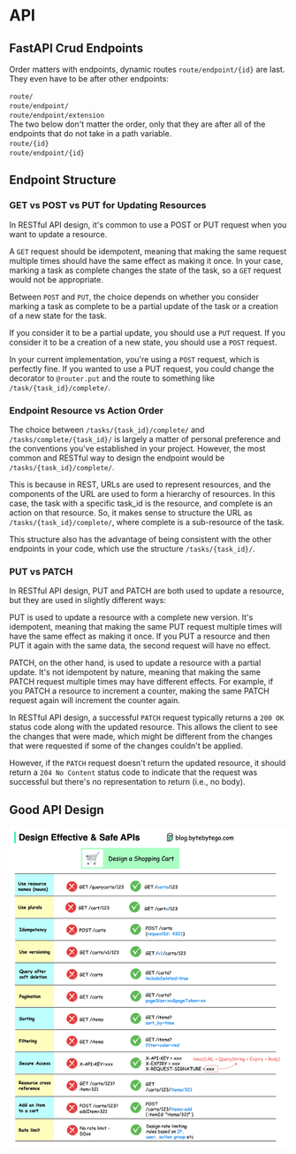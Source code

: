 # API

## FastAPI Crud Endpoints

Order matters with endpoints, dynamic routes `route/endpoint/{id}` are last.
They even have to be after other endpoints:

`route/`  
`route/endpoint/`  
`route/endpoint/extension`  
The two below don't matter the order, only that they are after all of the endpoints that do not take in a path variable.  
`route/{id}`  
`route/endpoint/{id}`  

## Endpoint Structure

### GET vs POST vs PUT for Updating Resources

In RESTful API design, it's common to use a POST or PUT request when you want to update a resource.

A `GET` request should be idempotent, meaning that making the same request multiple times should have the same effect as making it once. In your case, marking a task as complete changes the state of the task, so a `GET` request would not be appropriate.

Between `POST` and `PUT`, the choice depends on whether you consider marking a task as complete to be a partial update of the task or a creation of a new state for the task.

If you consider it to be a partial update, you should use a `PUT` request. If you consider it to be a creation of a new state, you should use a `POST` request.

In your current implementation, you're using a `POST` request, which is perfectly fine. If you wanted to use a PUT request, you could change the decorator to `@router.put` and the route to something like `/task/{task_id}/complete/`.

### Endpoint Resource vs Action Order

The choice between `/tasks/{task_id}/complete/` and `/tasks/complete/{task_id}/` is largely a matter of personal preference and the conventions you've established in your project. However, the most common and RESTful way to design the endpoint would be `/tasks/{task_id}/complete/`.

This is because in REST, URLs are used to represent resources, and the components of the URL are used to form a hierarchy of resources. In this case, the task with a specific task_id is the resource, and complete is an action on that resource. So, it makes sense to structure the URL as `/tasks/{task_id}/complete/`, where complete is a sub-resource of the task.

This structure also has the advantage of being consistent with the other endpoints in your code, which use the structure `/tasks/{task_id}/`.

### PUT vs PATCH

In RESTful API design, PUT and PATCH are both used to update a resource, but they are used in slightly different ways:

PUT is used to update a resource with a complete new version. It's idempotent, meaning that making the same PUT request multiple times will have the same effect as making it once. If you PUT a resource and then PUT it again with the same data, the second request will have no effect.

PATCH, on the other hand, is used to update a resource with a partial update. It's not idempotent by nature, meaning that making the same PATCH request multiple times may have different effects. For example, if you PATCH a resource to increment a counter, making the same PATCH request again will increment the counter again.

In RESTful API design, a successful `PATCH` request typically returns a `200 OK` status code along with the updated resource. This allows the client to see the changes that were made, which might be different from the changes that were requested if some of the changes couldn't be applied.

However, if the `PATCH` request doesn't return the updated resource, it should return a `204 No Content` status code to indicate that the request was successful but there's no representation to return (i.e., no body).

## Good API Design

![API Design](images/api-design.jpg)
